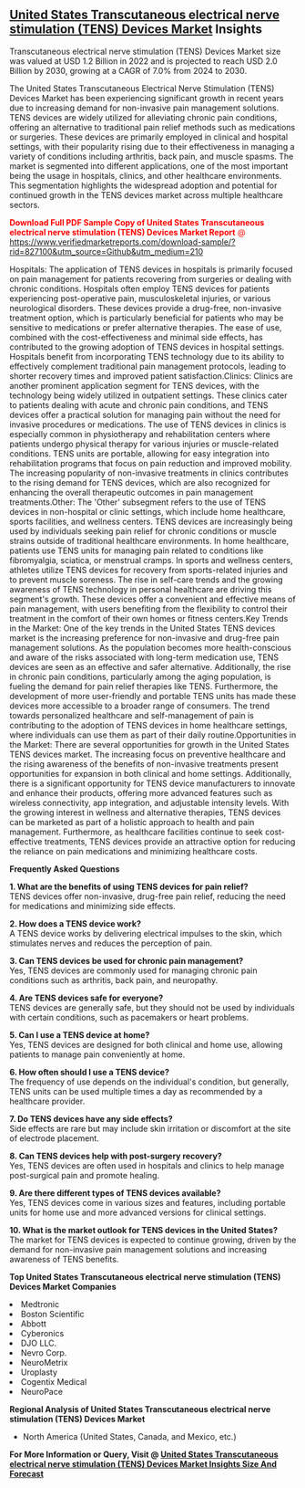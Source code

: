 <h2><a href="https://www.verifiedmarketreports.com/download-sample/?rid=827100&amp;utm_source=Github&amp;utm_medium=210" target="_blank">United States Transcutaneous electrical nerve stimulation (TENS) Devices Market</a> Insights</h2><p>Transcutaneous electrical nerve stimulation (TENS) Devices Market size was valued at USD 1.2 Billion in 2022 and is projected to reach USD 2.0 Billion by 2030, growing at a CAGR of 7.0% from 2024 to 2030.</p><p><p>The United States Transcutaneous Electrical Nerve Stimulation (TENS) Devices Market has been experiencing significant growth in recent years due to increasing demand for non-invasive pain management solutions. TENS devices are widely utilized for alleviating chronic pain conditions, offering an alternative to traditional pain relief methods such as medications or surgeries. These devices are primarily employed in clinical and hospital settings, with their popularity rising due to their effectiveness in managing a variety of conditions including arthritis, back pain, and muscle spasms. The market is segmented into different applications, one of the most important being the usage in hospitals, clinics, and other healthcare environments. This segmentation highlights the widespread adoption and potential for continued growth in the TENS devices market across multiple healthcare sectors. <p><span class=""><span style="color: #ff0000;"><strong>Download Full PDF Sample Copy of United States Transcutaneous electrical nerve stimulation (TENS) Devices Market Report</strong> @ </span><a href="https://www.verifiedmarketreports.com/download-sample/?rid=827100&amp;utm_source=Github&amp;utm_medium=210" target="_blank">https://www.verifiedmarketreports.com/download-sample/?rid=827100&amp;utm_source=Github&amp;utm_medium=210</a></span></p>Hospitals: The application of TENS devices in hospitals is primarily focused on pain management for patients recovering from surgeries or dealing with chronic conditions. Hospitals often employ TENS devices for patients experiencing post-operative pain, musculoskeletal injuries, or various neurological disorders. These devices provide a drug-free, non-invasive treatment option, which is particularly beneficial for patients who may be sensitive to medications or prefer alternative therapies. The ease of use, combined with the cost-effectiveness and minimal side effects, has contributed to the growing adoption of TENS devices in hospital settings. Hospitals benefit from incorporating TENS technology due to its ability to effectively complement traditional pain management protocols, leading to shorter recovery times and improved patient satisfaction.Clinics: Clinics are another prominent application segment for TENS devices, with the technology being widely utilized in outpatient settings. These clinics cater to patients dealing with acute and chronic pain conditions, and TENS devices offer a practical solution for managing pain without the need for invasive procedures or medications. The use of TENS devices in clinics is especially common in physiotherapy and rehabilitation centers where patients undergo physical therapy for various injuries or muscle-related conditions. TENS units are portable, allowing for easy integration into rehabilitation programs that focus on pain reduction and improved mobility. The increasing popularity of non-invasive treatments in clinics contributes to the rising demand for TENS devices, which are also recognized for enhancing the overall therapeutic outcomes in pain management treatments.Other: The 'Other' subsegment refers to the use of TENS devices in non-hospital or clinic settings, which include home healthcare, sports facilities, and wellness centers. TENS devices are increasingly being used by individuals seeking pain relief for chronic conditions or muscle strains outside of traditional healthcare environments. In home healthcare, patients use TENS units for managing pain related to conditions like fibromyalgia, sciatica, or menstrual cramps. In sports and wellness centers, athletes utilize TENS devices for recovery from sports-related injuries and to prevent muscle soreness. The rise in self-care trends and the growing awareness of TENS technology in personal healthcare are driving this segment's growth. These devices offer a convenient and effective means of pain management, with users benefiting from the flexibility to control their treatment in the comfort of their own homes or fitness centers.Key Trends in the Market: One of the key trends in the United States TENS devices market is the increasing preference for non-invasive and drug-free pain management solutions. As the population becomes more health-conscious and aware of the risks associated with long-term medication use, TENS devices are seen as an effective and safer alternative. Additionally, the rise in chronic pain conditions, particularly among the aging population, is fueling the demand for pain relief therapies like TENS. Furthermore, the development of more user-friendly and portable TENS units has made these devices more accessible to a broader range of consumers. The trend towards personalized healthcare and self-management of pain is contributing to the adoption of TENS devices in home healthcare settings, where individuals can use them as part of their daily routine.Opportunities in the Market: There are several opportunities for growth in the United States TENS devices market. The increasing focus on preventive healthcare and the rising awareness of the benefits of non-invasive treatments present opportunities for expansion in both clinical and home settings. Additionally, there is a significant opportunity for TENS device manufacturers to innovate and enhance their products, offering more advanced features such as wireless connectivity, app integration, and adjustable intensity levels. With the growing interest in wellness and alternative therapies, TENS devices can be marketed as part of a holistic approach to health and pain management. Furthermore, as healthcare facilities continue to seek cost-effective treatments, TENS devices provide an attractive option for reducing the reliance on pain medications and minimizing healthcare costs.<p><b>Frequently Asked Questions</b></p><p><b>1. What are the benefits of using TENS devices for pain relief?</b><br> TENS devices offer non-invasive, drug-free pain relief, reducing the need for medications and minimizing side effects.</p><p><b>2. How does a TENS device work?</b><br> A TENS device works by delivering electrical impulses to the skin, which stimulates nerves and reduces the perception of pain.</p><p><b>3. Can TENS devices be used for chronic pain management?</b><br> Yes, TENS devices are commonly used for managing chronic pain conditions such as arthritis, back pain, and neuropathy.</p><p><b>4. Are TENS devices safe for everyone?</b><br> TENS devices are generally safe, but they should not be used by individuals with certain conditions, such as pacemakers or heart problems.</p><p><b>5. Can I use a TENS device at home?</b><br> Yes, TENS devices are designed for both clinical and home use, allowing patients to manage pain conveniently at home.</p><p><b>6. How often should I use a TENS device?</b><br> The frequency of use depends on the individual's condition, but generally, TENS units can be used multiple times a day as recommended by a healthcare provider.</p><p><b>7. Do TENS devices have any side effects?</b><br> Side effects are rare but may include skin irritation or discomfort at the site of electrode placement.</p><p><b>8. Can TENS devices help with post-surgery recovery?</b><br> Yes, TENS devices are often used in hospitals and clinics to help manage post-surgical pain and promote healing.</p><p><b>9. Are there different types of TENS devices available?</b><br> Yes, TENS devices come in various sizes and features, including portable units for home use and more advanced versions for clinical settings.</p><p><b>10. What is the market outlook for TENS devices in the United States?</b><br> The market for TENS devices is expected to continue growing, driven by the demand for non-invasive pain management solutions and increasing awareness of TENS benefits.</p></p><p><strong>Top United States Transcutaneous electrical nerve stimulation (TENS) Devices Market Companies</strong></p><div data-test-id=""><p><li>Medtronic</li><li> Boston Scientific</li><li> Abbott</li><li> Cyberonics</li><li> DJO LLC.</li><li> Nevro Corp.</li><li> NeuroMetrix</li><li> Uroplasty</li><li> Cogentix Medical</li><li> NeuroPace</li></p><div><strong>Regional Analysis of&nbsp;United States Transcutaneous electrical nerve stimulation (TENS) Devices Market</strong></div><ul><li dir="ltr"><p dir="ltr">North America&nbsp;(United States, Canada, and Mexico, etc.)</p></li></ul><p><strong>For More Information or Query, Visit @&nbsp;</strong><strong><a href="https://www.verifiedmarketreports.com/product/transcutaneous-electrical-nerve-stimulation-tens-devices-market/?utm_source=Github&amp;utm_medium=210" target="_blank">United States Transcutaneous electrical nerve stimulation (TENS) Devices Market Insights Size And Forecast</a></strong></p></div>
